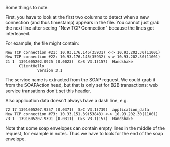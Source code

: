 Some things to note:

First, you have to look at the first two columns to detect when a new
connection (and thus timestamp) appears in the file. You cannot just
grab the next line after seeing "New TCP Connection" because the lines
get interleaved.

For example, the file might contain:

    New TCP connection #21: 10.93.176.145(35931) <-> 10.93.202.30(11001)
    New TCP connection #22: 10.93.176.145(35932) <-> 10.93.202.30(11001)
    21 1  1391605202.0925 (0.0023)  C>S V3.1(157)  Handshake
          ClientHello
                  Version 3.1 

The service name is extracted from the SOAP request. We could grab it from the SOAPAction head, but that is only set for B2B transactions: web service transations don't set this header.

Also application data doesn't always have a dash line, e.g.

    72 17 1391605207.9357 (0.0371)  S>C V3.1(739)  application_data
    New TCP connection #73: 10.33.151.39(53843) <-> 10.93.202.30(11001)
    73 1  1391605207.9391 (0.0311)  C>S V3.1(157)  Handshake

Note that some soap envelopes can contain empty lines in the middle of the request, for example in notes. Thus we have to look for the end of the soap envelope.
